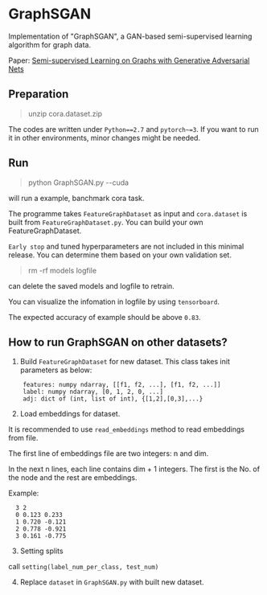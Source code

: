 # GraphSGAN
Implementation of "GraphSGAN", a GAN-based semi-supervised learning algorithm for graph data.

Paper: [Semi-supervised Learning on Graphs with Generative Adversarial Nets](https://arxiv.org/abs/1809.00130)

## Preparation

> unzip cora.dataset.zip

The codes are written under `Python==2.7` and `pytorch~=3`. If you want to run it in other environments, minor changes might be needed.

## Run 

> python GraphSGAN.py --cuda

will run a example, banchmark cora task.

The programme takes `FeatureGraphDataset` as input and `cora.dataset` is built from `FeatureGraphDataset.py`. You can build your own FeatureGraphDataset.

`Early stop` and tuned hyperparameters are not included in this minimal release. You can determine them based on your own validation set.

> rm -rf models logfile

can delete the saved models and logfile to retrain.

You can visualize the infomation in logfile by using `tensorboard`.

The expected accuracy of example should be above `0.83`.

## How to run GraphSGAN on other datasets?
1. Build `FeatureGraphDataset` for new dataset.
  This class takes init parameters as below:
```
    features: numpy ndarray, [[f1, f2, ...], [f1, f2, ...]]
    label: numpy ndarray, [0, 1, 2, 0, ...]
    adj: dict of (int, list of int), {[1,2],[0,3],...}
```
 2. Load embeddings for dataset.
 
   It is recommended to use `read_embeddings` method to read embeddings from file.
   
   The first line of embeddings file are two integers: n and dim.
   
   In the next n lines, each line contains dim + 1 integers. The first is the No. of the node and the rest are embeddings.
   
   Example:
```
  3 2
  0 0.123 0.233
  1 0.720 -0.121
  2 0.778 -0.921
  3 0.161 -0.775
```
 3. Setting splits
 
  call `setting(label_num_per_class, test_num)`
  
 4. Replace `dataset` in `GraphSGAN.py` with built new dataset.
